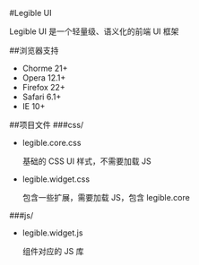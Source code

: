 #Legible UI

Legible UI 是一个轻量级、语义化的前端 UI 框架

##浏览器支持
- Chorme 21+
- Opera 12.1+
- Firefox 22+
- Safari 6.1+
- IE 10+

##项目文件
###css/

- legible.core.css

    基础的 CSS UI 样式，不需要加载 JS

- legible.widget.css

    包含一些扩展，需要加载 JS，包含 legible.core

###js/

- legible.widget.js

    组件对应的 JS 库
